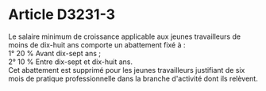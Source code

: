 # Article D3231-3

  
Le salaire minimum de croissance applicable aux jeunes travailleurs de moins de dix-huit ans comporte un abattement fixé à :   
1° 20 % Avant dix-sept ans ;   
2° 10 % Entre dix-sept et dix-huit ans.   
Cet abattement est supprimé pour les jeunes travailleurs justifiant de six mois de pratique professionnelle dans la branche d'activité dont ils relèvent.